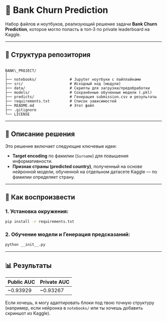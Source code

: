 # 🏦 Bank Churn Prediction

Набор файлов и ноутбуков, реализующий решение задачи **Bank Churn Prediction**, которое могло попасть в топ‑3 по private leaderboard на Kaggle.

---

## 📁 Структура репозитория

```

BANK\_PROJECT/
│
├── notebooks/               # Jupyter ноутбуки с пайплайнами
├── src/                     # Исходный код (модули)
├── data/                    # Скрипты для загрузки/предобработки
├── models/                  # Сохранённые обученные модели (.pkl)
├── predicts/                # Генерация submission.csv и результаты
├── requirements.txt         # Список зависимостей
├── README.md                # Этот файл
├── .gitignore
└── LICENSE

````

---

## 🎯 Описание решения

Это решение включает следующие ключевые идеи:

- **Target encoding** по фамилии (`Surname`) для повышения информативности.
- **Признак страны (predicted country)**, полученный на основе нейронной модели, обученной на отдельном датасете Kaggle — по фамилии определяет страну.

---

## 🚀 Как воспроизвести

### 1. Установка окружения:

```bash
pip install -r requirements.txt
````
### 2. Обучение модели и Генерация предсказаний:

```bash
python __init__.py
```

---

## 📊 Результаты

| Public AUC | Private AUC  |
| -----------| ------------ |
| \~0.93929  | \~0.93267     |



Если хочешь, я могу адаптировать блоки под твою точную структуру (например, если нейронка в `notebooks/` или ты хочешь добавить скриншот из Kaggle).

